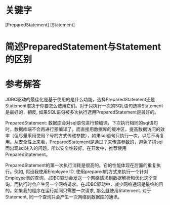 # 关键字

[PreparedStatement] [Statement]

# 简述PreparedStatement与Statement的区别

# 参考解答
JDBC驱动的最佳化是基于使用的是什么功能，选择PreparedStatement还是Statement取决于你要怎么使用它们。对于只执行一次的SQL语句选择Statement是最好的，相反, 如果SQL语句被多次执行选用PreparedStatement是最好的。

PreparedStatement: 数据库会对sql语句进行预编译，下次执行相同的sql语句时，数据库端不会再进行预编译了，而直接用数据库的缓冲区，提高数据访问的效率（但尽量采用使用？号的方式传递参数），如果sql语句只执行一次，以后不再复用。从安全性上来看，PreparedStatement是通过？来传递参数的，避免了拼sql而出现sql注入的问题，所以安全性较好。在开发中，推荐使用 PreparedStatement。

PreparedStatement的第一次执行消耗是很高的。它的性能体现在后面的重复执行。例如, 假设我使用Employee ID, 
使用prepared的方式来执行一个针对Employee表的查询。JDBC驱动会发送一个网络请求到数据解析和优化这个查询，而执行时会产生另一个网络请求。在JDBC驱动中，减少网络通讯是最终的目的。如果我的程序在运行期间只需要一次请求, 
那么就使用Statement. 对于Statement, 同一个查询只会产生一次网络到数据库的通讯。




